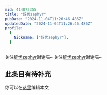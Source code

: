 ```yaml
---
mid: 414872355
title: "辞忧zephyr"
pubDate: "2024-11-04T11:26:46.486Z"
updatedDate: "2024-11-04T11:26:46.486Z"
profile:
  {
    Nickname: ["辞忧zephyr"],
  }
---
```


关注[辞忧zephyr](https://space.bilibili.com/414872355)谢谢喵~ 关注[辞忧zephyr](https://space.bilibili.com/414872355)谢谢喵~

## 此条目有待补充
你可以在[这里](https://github.com/Yuhanawa/VTuber.ICU-Content/edit/master/v/辞忧zephyr/index.md)编辑本文
